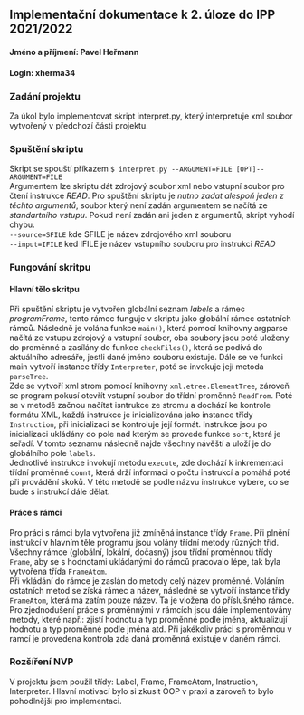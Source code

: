 ## Implementační dokumentace k 2. úloze do IPP 2021/2022
#### Jméno a příjmení: Pavel Heřmann
#### Login: xherma34

### Zadání projektu
Za úkol bylo implementovat skript interpret.py, který interpretuje xml soubor vytvořený 
v předchozí části projektu.

### Spuštění skriptu
Skript se spouští příkazem `$ interpret.py --ARGUMENT=FILE [OPT]--ARGUMENT=FILE` <br>
Argumentem lze skriptu dát zdrojový soubor xml nebo vstupní soubor pro 
čtení instrukce *READ*. Pro spuštění skriptu je *nutno zadat alespoň jeden z 
těchto argumentů*, soubor který není zadán argumentem se načítá ze *standartního vstupu*.
Pokud není zadán ani jeden z argumentů, skript vyhodí chybu. <br>
`--source=SFILE` kde SFILE je název zdrojového xml souboru <br>
`--input=IFILE` ked IFILE je název vstupního souboru pro instrukci *READ*

### Fungování skritpu
#### Hlavní tělo skritpu
Při spuštění skriptu je vytvořen globální seznam *labels* a rámec *programFrame*, tento rámec
funguje v skriptu jako globální rámec ostatních rámců. Následně je volána funkce `main()`, 
která pomocí knihovny argparse načítá ze vstupu zdrojový a vstupní soubor, oba soubory jsou poté
uloženy do proměnné a zasílány do funkce `checkFiles()`, která se podívá do aktuálního adresáře,
jestli dané jméno souboru existuje. Dále se ve funkci main vytvoří instance třídy `Interpreter`, poté se invokuje její metoda `parseTree`. <br>
Zde se vytvoří xml strom pomocí knihovny `xml.etree.ElementTree`, zároveň se program pokusí otevřít vstupní soubor do třídní proměnné `ReadFrom`. Poté se v metodě začnou načítat isntrukce ze stromu a dochází ke kontrole formátu XML, každá instrukce je inicializována jako instance třídy `Instruction`, při inicializaci se kontroluje její formát.
Instrukce jsou po inicializaci ukládány do pole nad kterým se provede funkce `sort`, která je seřadí. V tomto seznamu následně najde všechny návěští a uloží je do globálního pole `labels`. <br>
Jednotlivé instrukce invokují metodu `execute`, zde dochází k inkrementaci třídní proměnné
`count`, která drží informaci o počtu instrukcí a pomáhá poté při provádění skoků. V této metodě se podle názvu instrukce vybere, co se bude s instrukcí dále dělat. <br>

#### Práce s rámci
Pro práci s rámci byla vytvořena již zmíněná instance třídy `Frame`. Při plnění instrukcí v hlavním těle programu jsou volány třídní metody různých tříd. Všechny rámce (globální, lokální, dočasný) jsou třídní proměnnou třídy `Frame`, aby se s hodnotami ukládanými do rámců pracovalo lépe, tak byla vytvořena třída `FrameAtom`. <br>
Při vkládání do rámce je zaslán do metody celý název proměnné. Voláním ostatních metod se získá rámec a název, následně se vytvoří instance třídy `FrameAtom`, která má zatím pouze název. Ta je vložena do příslušného rámce. <br>
Pro zjednodušení práce s proměnnými v rámcích jsou dále implementovány metody, které např.: zjistí hodnotu a typ proměnné podle jména, aktualizují hodnotu a typ proměnné podle jména atd. Při jakékoliv práci s proměnnou v ramcí je provedena kontrola zda daná proměnná existuje v daném rámci.

### Rozšíření NVP
V projektu jsem použil třídy: Label, Frame, FrameAtom, Instruction, Interpreter. Hlavní motivací bylo si zkusit OOP v praxi a zároveň to bylo pohodlnější pro implementaci.